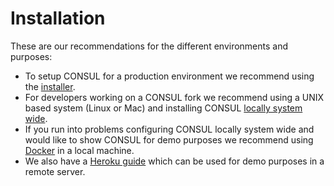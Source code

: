 # Installation

These are our recommendations for the different environments and purposes:

* To setup CONSUL for a production environment we recommend using the [installer](https://github.com/consul/installer).
* For developers working on a CONSUL fork we recommend using a UNIX based system \(Linux or Mac\) and installing CONSUL [locally system wide](local_installation/).
* If you run into problems configuring CONSUL locally system wide and would like to show CONSUL for demo purposes we recommend using [Docker](servers/docker.md) in a local machine.
* We also have a [Heroku guide](servers/deploying-on-heroku.md) which can be used for demo purposes in a remote server.

